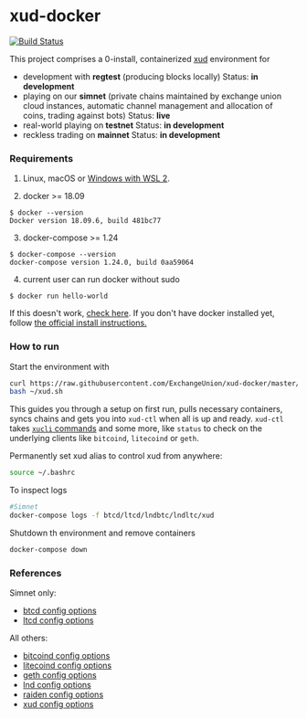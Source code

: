 xud-docker
==========

[![Build Status](https://travis-ci.org/ExchangeUnion/xud-docker.svg?branch=master)](https://travis-ci.org/ExchangeUnion/xud-docker)

This project comprises a 0-install, containerized [xud](https://github.com/ExchangeUnion/xud) environment for
* development with **regtest** (producing blocks locally)
Status: **in development**
* playing on our **simnet** (private chains maintained by exchange union cloud instances, automatic channel management and allocation of coins, trading against bots)
Status: **live**
* real-world playing on **testnet**
Status: **in development**
* reckless trading on **mainnet**
Status: **in development**



### Requirements

1. Linux, macOS or [Windows with WSL 2](https://devblogs.microsoft.com/commandline/wsl-2-is-now-available-in-windows-insiders/).

2. docker >= 18.09
```
$ docker --version
Docker version 18.09.6, build 481bc77
```
3. docker-compose >= 1.24
```
$ docker-compose --version
docker-compose version 1.24.0, build 0aa59064
```
4. current user can run docker without sudo
```
$ docker run hello-world
```
If this doesn't work, [check here](https://docs.docker.com/install/linux/linux-postinstall/). If you don't have docker installed yet, follow [the official install instructions.](https://docs.docker.com/install/)



### How to run

Start the environment with
```bash
curl https://raw.githubusercontent.com/ExchangeUnion/xud-docker/master/xud.sh -o ~/xud.sh
bash ~/xud.sh 
```
This guides you through a setup on first run, pulls necessary containers, syncs chains and gets you into `xud-ctl` when all is up and ready. `xud-ctl` takes [`xucli` commands](https://api.exchangeunion.com) and some more, like `status` to check on the underlying clients like `bitcoind`, `litecoind` or `geth`. 

Permanently set xud alias to control xud from anywhere:
```bash
source ~/.bashrc
```

To inspect logs
```bash
#Simnet
docker-compose logs -f btcd/ltcd/lndbtc/lndltc/xud
```

Shutdown th environment and remove containers
```bash
docker-compose down
```

### References
Simnet only:
* [btcd config options](https://godoc.org/github.com/btcsuite/btcd)
* [ltcd config options](https://godoc.org/github.com/ltcsuite/ltcd)

All others:
* [bitcoind config options](https://github.com/bitcoin/bitcoin/blob/master/share/examples/bitcoin.conf)
* [litecoind config options](https://litecoin.info/index.php/Litecoin.conf#litecoin.conf_Configuration_File)
* [geth config options](https://github.com/ethereum/go-ethereum/blob/master/README.md)
* [lnd config options](https://github.com/lightningnetwork/lnd/blob/master/sample-lnd.conf)
* [raiden config options](https://raiden-network.readthedocs.io/en/stable/config_file.html)
* [xud config options](https://github.com/ExchangeUnion/xud/blob/master/sample-xud.conf)
